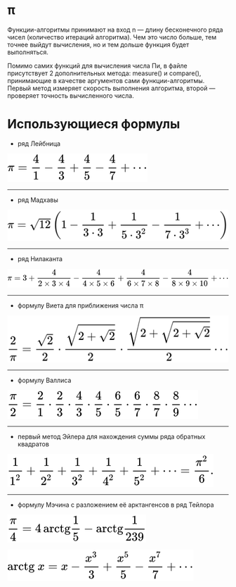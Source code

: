 # π
Функции-алгоритмы принимают на вход n — длину бесконечного ряда чисел (количество итераций алгоритма). Чем это число больше, тем точнее выйдут вычисления, но и тем дольше функция будет выполняться.

Помимо самих функций для вычисления числа Пи, в файле присутствует 2 дополнительных метода: measure() и compare(), принимающие в качестве аргументов сами функции-алгоритмы. Первый метод измеряет скорость выполнения алгоритма, второй — проверяет точность вычисленного числа.

# Использующиеся формулы
* ряд Лейбница

![](/formulas/leibniz.svg)
___
* ряд Мадхавы

![](/formulas/madhava.svg)
___
* ряд Нилаканта

![](/formulas/nilakantha.svg)
___
* формулу Виета для приближения числа π

![](/formulas/viete.svg)
___
* формулу Валлиса

![](/formulas/wallis.svg)
___
* первый метод Эйлера для нахождения суммы ряда обратных квадратов

![](/formulas/euler.svg)
___
* формулу Мэчина с разложением её арктангенсов в ряд Тейлора

![](/formulas/machin.svg)

![](/formulas/taylor.svg)
